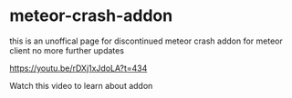 # meteor-crash-addon
this is an unoffical page for discontinued meteor crash addon for meteor client
no more further updates

https://youtu.be/rDXj1xJdoLA?t=434

Watch this video to learn about addon




